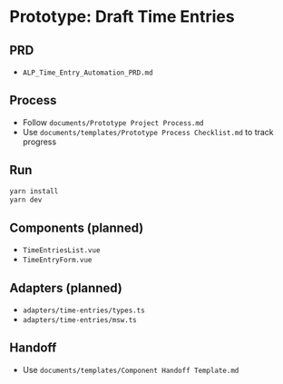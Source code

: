 # Prototype: Draft Time Entries

## PRD
- `ALP_Time_Entry_Automation_PRD.md`

## Process
- Follow `documents/Prototype Project Process.md`
- Use `documents/templates/Prototype Process Checklist.md` to track progress

## Run
```bash
yarn install
yarn dev
```

## Components (planned)
- `TimeEntriesList.vue`
- `TimeEntryForm.vue`

## Adapters (planned)
- `adapters/time-entries/types.ts`
- `adapters/time-entries/msw.ts`

## Handoff
- Use `documents/templates/Component Handoff Template.md`

